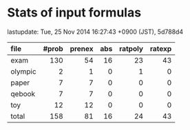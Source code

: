 
# Stats of input formulas

lastupdate: Tue, 25 Nov 2014 16:27:43 +0900 (JST), 5d788d4

|file| #prob | prenex | abs | ratpoly | ratexp|
|:--|--:|--:|--:|--:|--:|
| exam |  130  |  54  |  16  |  23  |  43  |
| olympic |  2  |  1  |  0  |  1  |  0  |
| paper |  7 | 7 | 0 | 0 | 0 |
| qebook |  7 | 7 | 0 | 0 | 0 |
| toy | 12 | 12 | 0 | 0 | 0 |
|total | 158 | 81 | 16 | 24 | 43 |
